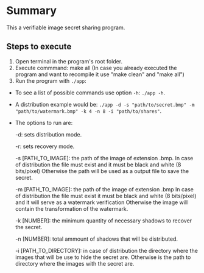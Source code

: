 # Summary 

This a verifiable image secret sharing program.

## Steps to execute

1. Open terminal in the program's root folder.
2. Execute commmand: make all 
   (In case you already executed the program and want to recompile it use "make clean" and "make all")
3. Run the program with `./app`:
 * To see a list of possible commands use option `-h`: `./app -h`.

 * A distribution example would be: `./app -d -s "path/to/secret.bmp" -m "path/to/watermark.bmp" -k 4 -n 8 -i "path/to/shares"`.

 * The options to run are:
 
   -d: sets distribution mode.

   -r: sets recovery mode.
   
   -s [PATH_TO_IMAGE]: the path of the image of extension .bmp.
                       In case of distribution the file must exist
                       and it must be black and white (8 bits/pixel)
                       Otherwise the path will be used as a output file to save the secret.
                       
   -m [PATH_TO_IMAGE]: the path of the image of extension .bmp
                      In case of distribution the file must exist
                      it must be black and white (8 bits/pixel)
                      and it will serve as a watermark verification
                      Otherwise the image will contain the transformation of the watermark.
                      
   -k [NUMBER]: the minimum quantity of necessary shadows to recover the secret.
   
   -n [NUMBER]: total ammount of shadows that will be distributed.
   
   -i [PATH_TO_DIRECTORY]: in case of distribution the directory where the images that
                           will be use to hide the secret are.
                           Otherwise is the path to directory where the images with the secret are.
